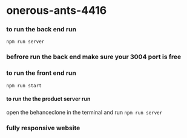# onerous-ants-4416

### to run the back end run

`npm run server`

### befrore run the back end make sure your 3004 port is free

### to run the front end run

`npm run start`

#### to run the the product server run

open the behanceclone in the terminal and run `npm run server`

### fully responsive website


